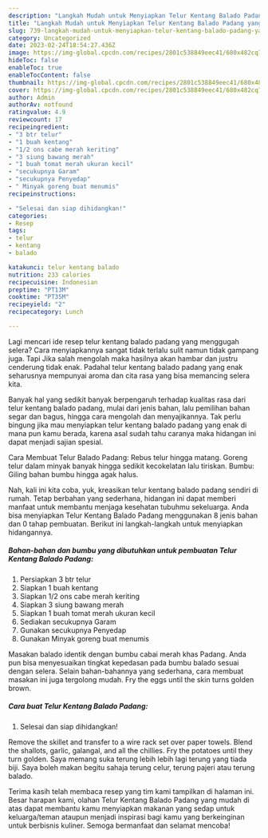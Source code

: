 ```yaml
---
description: "Langkah Mudah untuk Menyiapkan Telur Kentang Balado Padang yang Lezat, Buat Buka Puasa}"
title: "Langkah Mudah untuk Menyiapkan Telur Kentang Balado Padang yang Lezat, Buat Buka Puasa}"
slug: 739-langkah-mudah-untuk-menyiapkan-telur-kentang-balado-padang-yang-lezat-buat-buka-puasa
category: Uncategorized
date: 2023-02-24T18:54:27.436Z
image: https://img-global.cpcdn.com/recipes/2801c538849eec41/680x482cq70/telur-kentang-balado-padang-foto-resep-utama.jpg
hideToc: false
enableToc: true
enableTocContent: false
thumbnail: https://img-global.cpcdn.com/recipes/2801c538849eec41/680x482cq70/telur-kentang-balado-padang-foto-resep-utama.jpg
cover: https://img-global.cpcdn.com/recipes/2801c538849eec41/680x482cq70/telur-kentang-balado-padang-foto-resep-utama.jpg
author: Admin
authorAv: notfound
ratingvalue: 4.9
reviewcount: 17
recipeingredient:
- "3 btr telur"
- "1 buah kentang"
- "1/2 ons cabe merah keriting"
- "3 siung bawang merah"
- "1 buah tomat merah ukuran kecil"
- "secukupnya Garam"
- "secukupnya Penyedap"
- " Minyak goreng buat menumis"
recipeinstructions:

- "Selesai dan siap dihidangkan!"
categories:
- Resep
tags:
- telur
- kentang
- balado

katakunci: telur kentang balado 
nutrition: 233 calories
recipecuisine: Indonesian
preptime: "PT13M"
cooktime: "PT35M"
recipeyield: "2"
recipecategory: Lunch

---
```



Lagi mencari ide resep telur kentang balado padang yang menggugah selera? Cara menyiapkannya sangat tidak terlalu sulit namun tidak gampang juga. Tapi Jika salah mengolah maka hasilnya akan hambar dan justru cenderung tidak enak. Padahal telur kentang balado padang yang enak seharusnya mempunyai aroma dan cita rasa yang bisa memancing selera kita.


Banyak hal yang sedikit banyak berpengaruh terhadap kualitas rasa dari telur kentang balado padang, mulai dari jenis bahan, lalu pemilihan bahan segar dan bagus, hingga cara mengolah dan menyajikannya. Tak perlu bingung jika mau menyiapkan telur kentang balado padang yang enak di mana pun kamu berada, karena asal sudah tahu caranya maka hidangan ini dapat menjadi sajian spesial.

Cara Membuat Telur Balado Padang: Rebus telur hingga matang. Goreng telur dalam minyak banyak hingga sedikit kecokelatan lalu tiriskan. Bumbu: Giling bahan bumbu hingga agak halus.


Nah, kali ini kita coba, yuk, kreasikan telur kentang balado padang sendiri di rumah. Tetap berbahan yang sederhana, hidangan ini dapat memberi manfaat untuk membantu menjaga kesehatan tubuhmu sekeluarga. Anda bisa menyiapkan Telur Kentang Balado Padang menggunakan 8 jenis bahan dan 0 tahap pembuatan. Berikut ini langkah-langkah untuk menyiapkan hidangannya.

<!--inarticleads1-->

##### Bahan-bahan dan bumbu yang dibutuhkan untuk pembuatan Telur Kentang Balado Padang:

1. Persiapkan 3 btr telur
1. Siapkan 1 buah kentang
1. Siapkan 1/2 ons cabe merah keriting
1. Siapkan 3 siung bawang merah
1. Siapkan 1 buah tomat merah ukuran kecil
1. Sediakan secukupnya Garam
1. Gunakan secukupnya Penyedap
1. Gunakan  Minyak goreng buat menumis


Masakan balado identik dengan bumbu cabai merah khas Padang. Anda pun bisa menyesuaikan tingkat kepedasan pada bumbu balado sesuai dengan selera. Selain bahan-bahannya yang sederhana, cara membuat masakan ini juga tergolong mudah. Fry the eggs until the skin turns golden brown. 

<!--inarticleads2-->

##### Cara buat Telur Kentang Balado Padang:


1. Selesai dan siap dihidangkan!

Remove the skillet and transfer to a wire rack set over paper towels. Blend the shallots, garlic, galangal, and all the chillies. Fry the potatoes until they turn golden. Saya memang suka terung lebih lebih lagi terung yang tiada biji. Saya boleh makan begitu sahaja terung celur, terung pajeri atau terung balado. 

Terima kasih telah membaca resep yang tim kami tampilkan di halaman ini. Besar harapan kami, olahan Telur Kentang Balado Padang yang mudah di atas dapat membantu kamu menyiapkan makanan yang sedap untuk keluarga/teman ataupun menjadi inspirasi bagi kamu yang berkeinginan untuk berbisnis kuliner. Semoga bermanfaat dan selamat mencoba!
